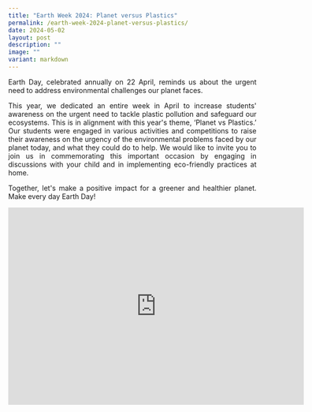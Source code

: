 ```yaml
---
title: "Earth Week 2024: Planet versus Plastics"
permalink: /earth-week-2024-planet-versus-plastics/
date: 2024-05-02
layout: post
description: ""
image: ""
variant: markdown
---
```

<p style="text-align:justify">Earth Day, celebrated annually on 22 April, reminds us about the urgent need to address environmental challenges our planet faces.</p>

<p style="text-align:justify">This year, we dedicated an entire week in April to increase students' awareness on the urgent need to tackle plastic pollution and safeguard our ecosystems. This is in alignment with this year's theme, ‘Planet vs Plastics.’ Our students were engaged in various activities and competitions to raise their awareness on the urgency of the environmental problems faced by our planet today, and what they could do to help. We would like to invite you to join us in commemorating this important occasion by engaging in discussions with your child and in implementing eco-friendly practices at home.</p>

<p style="text-align:justify">Together, let's make a positive impact for a greener and healthier planet. Make every day Earth Day!</p>

<iframe allowfullscreen="true" height="400" width="600" frameborder="0" src="https://docs.google.com/presentation/d/e/2PACX-1vRdEScUQVGl75mxaBXZWHOFvGm2dkxN84EpSWGgO09L3fFNKKSIhkm8yLNHfqhEMsL2iEJ36-_j3H_9/embed?start=false&amp;loop=false&amp;delayms=3000"></iframe>